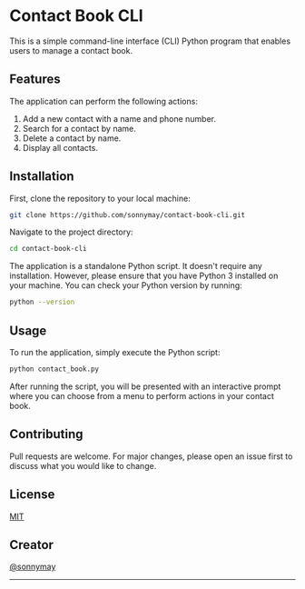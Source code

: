 # Contact Book CLI

This is a simple command-line interface (CLI) Python program that enables users to manage a contact book. 

## Features

The application can perform the following actions:

1. Add a new contact with a name and phone number.
2. Search for a contact by name.
3. Delete a contact by name.
4. Display all contacts.

## Installation

First, clone the repository to your local machine:

```bash
git clone https://github.com/sonnymay/contact-book-cli.git
```

Navigate to the project directory:

```bash
cd contact-book-cli
```

The application is a standalone Python script. It doesn't require any installation. However, please ensure that you have Python 3 installed on your machine. You can check your Python version by running:

```bash
python --version
```

## Usage

To run the application, simply execute the Python script:

```bash
python contact_book.py
```

After running the script, you will be presented with an interactive prompt where you can choose from a menu to perform actions in your contact book.

## Contributing

Pull requests are welcome. For major changes, please open an issue first to discuss what you would like to change.

## License

[MIT](https://choosealicense.com/licenses/mit/)

## Creator

[@sonnymay](https://github.com/sonnymay)

---
